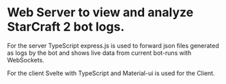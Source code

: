 # Web Server to view and analyze StarCraft 2 bot logs.

For the server TypeScript express.js is used to forward json files generated as logs by the bot and shows live data from current bot-runs with WebSockets.

For the client Svelte with TypeScript and Material-ui is used for the Client.